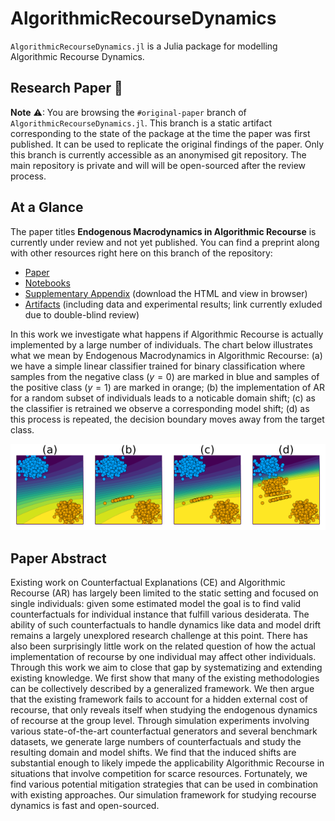 
# AlgorithmicRecourseDynamics

`AlgorithmicRecourseDynamics.jl` is a Julia package for modelling Algorithmic Recourse Dynamics.

## Research Paper 📝

**Note** ⚠: You are browsing the `#original-paper` branch of `AlgorithmicRecourseDynamics.jl`. This branch is a static artifact corresponding to the state of the package at the time the paper was first published. It can be used to replicate the original findings of the paper. Only this branch is currently accessible as an anonymised git repository. The main repository is private and will will be open-sourced after the review process.

## At a Glance

The paper titles **Endogenous Macrodynamics in Algorithmic Recourse** is currently under review and not yet published. You can find a preprint along with other resources right here on this branch of the repository:

-   [Paper](paper/paper.pdf)
-   [Notebooks](dev/notebooks/)
-   [Supplementary Appendix](build/dev/notebooks/appendix.html) (download the HTML and view in browser)
-   [Artifacts]() (including data and experimental results; link currently exluded due to double-blind review)

In this work we investigate what happens if Algorithmic Recourse is actually implemented by a large number of individuals. The chart below illustrates what we mean by Endogenous Macrodynamics in Algorithmic Recourse: (a) we have a simple linear classifier trained for binary classification where samples from the negative class ($y=0$) are marked in blue and samples of the positive class ($y=1$) are marked in orange; (b) the implementation of AR for a random subset of individuals leads to a noticable domain shift; (c) as the classifier is retrained we observe a corresponding model shift; (d) as this process is repeated, the decision boundary moves away from the target class.

![](paper/www/poc.png)

## Paper Abstract

Existing work on Counterfactual Explanations (CE) and Algorithmic Recourse (AR) has largely been limited to the static setting and focused on single individuals: given some estimated model the goal is to find valid counterfactuals for individual instance that fulfill various desiderata. The ability of such counterfactuals to handle dynamics like data and model drift remains a largely unexplored research challenge at this point. There has also been surprisingly little work on the related question of how the actual implementation of recourse by one individual may affect other individuals. Through this work we aim to close that gap by systematizing and extending existing knowledge. We first show that many of the existing methodologies can be collectively described by a generalized framework. We then argue that the existing framework fails to account for a hidden external cost of recourse, that only reveals itself when studying the endogenous dynamics of recourse at the group level. Through simulation experiments involving various state-of-the-art counterfactual generators and several benchmark datasets, we generate large numbers of counterfactuals and study the resulting domain and model shifts. We find that the induced shifts are substantial enough to likely impede the applicability Algorithmic Recourse in situations that involve competition for scarce resources. Fortunately, we find various potential mitigation strategies that can be used in combination with existing approaches. Our simulation framework for studying recourse dynamics is fast and open-sourced.
